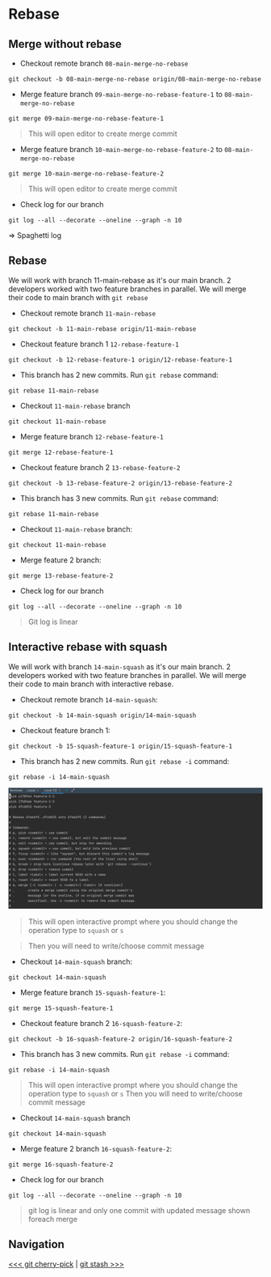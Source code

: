 # Rebase

## Merge without rebase

- Checkout remote branch `08-main-merge-no-rebase`

```shell
git checkout -b 08-main-merge-no-rebase origin/08-main-merge-no-rebase
```

- Merge feature branch `09-main-merge-no-rebase-feature-1` to `08-main-merge-no-rebase`

```shell
git merge 09-main-merge-no-rebase-feature-1
```

> This will open editor to create merge commit

- Merge feature branch `10-main-merge-no-rebase-feature-2` to `08-main-merge-no-rebase`

```shell
git merge 10-main-merge-no-rebase-feature-2
```

> This will open editor to create merge commit

- Check log for our branch

```shell
git log --all --decorate --oneline --graph -n 10
```

=> Spaghetti log

## Rebase

We will work with branch 11-main-rebase as it's our main branch. 
2 developers worked with two feature branches in parallel.
We will merge their code to main branch with `git rebase`

- Checkout remote branch `11-main-rebase`

```shell
git checkout -b 11-main-rebase origin/11-main-rebase
```

- Checkout feature branch 1 `12-rebase-feature-1`

```shell
git checkout -b 12-rebase-feature-1 origin/12-rebase-feature-1
```

- This branch has 2 new commits. Run `git rebase` command:

```shell
git rebase 11-main-rebase
```

- Checkout `11-main-rebase` branch

```shell
git checkout 11-main-rebase
```

- Merge feature branch `12-rebase-feature-1`

```shell
git merge 12-rebase-feature-1
```

- Checkout feature branch 2 `13-rebase-feature-2`

```shell
git checkout -b 13-rebase-feature-2 origin/13-rebase-feature-2
```

- This branch has 3 new commits. Run `git rebase` command:

```shell
git rebase 11-main-rebase
```

- Checkout `11-main-rebase` branch:

```shell
git checkout 11-main-rebase
```

- Merge feature 2 branch:

```shell
git merge 13-rebase-feature-2
```

- Check log for our branch

```shell
git log --all --decorate --oneline --graph -n 10
```

> Git log is linear

## Interactive rebase with squash

We will work with branch `14-main-squash` as it's our main branch.
2 developers worked with two feature branches in parallel.
We will merge their code to main branch with interactive rebase.

- Checkout remote branch `14-main-squash`:

```shell
git checkout -b 14-main-squash origin/14-main-squash
```

- Checkout feature branch 1:

```shell
git checkout -b 15-squash-feature-1 origin/15-squash-feature-1
```

- This branch has 2 new commits. Run `git rebase -i` command:

```shell
git rebase -i 14-main-squash
```

![img.png](img.png)

> This will open interactive prompt where you should change the operation type to `squash` or `s`



> Then you will need to write/choose commit message

- Checkout `14-main-squash` branch:

```shell
git checkout 14-main-squash
```

- Merge feature branch `15-squash-feature-1`:

```shell
git merge 15-squash-feature-1
```

- Checkout feature branch 2 `16-squash-feature-2`:

```shell
git checkout -b 16-squash-feature-2 origin/16-squash-feature-2
```

- This branch has 3 new commits. Run `git rebase -i` command:

```shell
git rebase -i 14-main-squash
```

> This will open interactive prompt where you should change the operation type to `squash` or `s`
> Then you will need to write/choose commit message

- Checkout `14-main-squash` branch

```shell
git checkout 14-main-squash
```

- Merge feature 2 branch `16-squash-feature-2`:

```shell
git merge 16-squash-feature-2
```

- Check log for our branch

```shell
git log --all --decorate --oneline --graph -n 10
```

> git log is linear and only one commit with updated message shown foreach merge

## Navigation

[<<< git cherry-pick](../05_cherry_pick/README.md) |
[git stash >>>](../07_stash/README.md)
